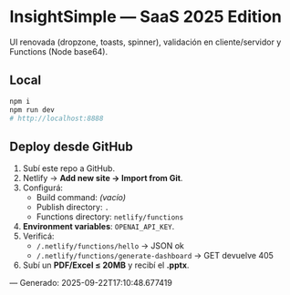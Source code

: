 # InsightSimple — SaaS 2025 Edition

UI renovada (dropzone, toasts, spinner), validación en cliente/servidor y Functions (Node base64).

## Local
```bash
npm i
npm run dev
# http://localhost:8888
```

## Deploy desde GitHub
1. Subí este repo a GitHub.
2. Netlify → **Add new site → Import from Git**.
3. Configurá:
   - Build command: *(vacío)*
   - Publish directory: `.`
   - Functions directory: `netlify/functions`
4. **Environment variables**: `OPENAI_API_KEY`.
5. Verificá:
   - `/.netlify/functions/hello` → JSON ok
   - `/.netlify/functions/generate-dashboard` → GET devuelve 405
6. Subí un **PDF/Excel ≤ 20MB** y recibí el **.pptx**.

— Generado: 2025-09-22T17:10:48.677419
